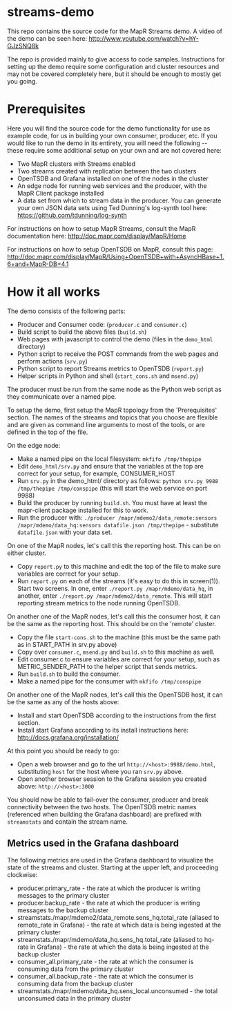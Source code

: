 # streams-demo
This repo contains the source code for the MapR Streams demo.  A video of the demo can be seen here: http://www.youtube.com/watch?v=hY-GJzSNQ8k

The repo is provided mainly to give access to code samples.  Instructions for setting up the demo require some configuration and cluster resources and may not be covered completely here, but it should be enough to mostly get you going.

# Prerequisites
Here you will find the source code for the demo functionality for use as example code, for us in building your own consumer, producer, etc.  If you would like to run the demo in its entirety, you will need the following -- these require some additional setup on your own and are not covered here:
- Two MapR clusters with Streams enabled
- Two streams created with replication between the two clusters
- OpenTSDB and Grafana installed on one of the nodes in the cluster
- An edge node for running web services and the producer, with the MapR Client package installed
- A data set from which to stream data in the producer.  You can generate your own JSON data sets using Ted Dunning's log-synth tool here: https://github.com/tdunning/log-synth

For instructions on how to setup MapR Streams, consult the MapR documentation here:  http://doc.mapr.com/display/MapR/Home

For instructions on how to setup OpenTSDB on MapR, consult this page:  http://doc.mapr.com/display/MapR/Using+OpenTSDB+with+AsyncHBase+1.6+and+MapR-DB+4.1

# How it all works
The demo consists of the following parts:
- Producer and Consumer code:  (`producer.c` and `consumer.c`)
- Build script to build the above files (`build.sh`)
- Web pages with javascript to control the demo (files in the `demo_html` directory)
- Python script to receive the POST commands from the web pages and perform actions (`srv.py`)
- Python script to report Streams metrics to OpenTSDB (`report.py`)
- Helper scripts in Python and shell (`start_cons.sh` and `msend.py`)

The producer must be run from the same node as the Python web script as they communicate over a named pipe.

To setup the demo, first setup the MapR topology from the 'Prerequisites' section.  The names of the streams and topics that you choose are flexible and are given as command line arguments to most of the tools, or are defined in the top of the file.

On the edge node:
- Make a named pipe on the local filesystem:  `mkfifo /tmp/thepipe`
- Edit `demo_html/srv.py` and ensure that the variables at the top are correct for your setup, for example, CONSUMER_HOST
- Run `srv.py` in the demo_html/ directory as follows:  `python srv.py 9988 /tmp/thepipe /tmp/conspipe` (this will start the web service on port 9988)
- Build the producer by running `build.sh`.  You must have at least the mapr-client package installed for this to work.
- Run the producer with:  `./producer /mapr/mdemo2/data_remote:sensors /mapr/mdemo/data_hq:sensors datafile.json /tmp/thepipe` - substitute `datafile.json` with your data set.

On one of the MapR nodes, let's call this the reporting host.  This can be on either cluster.
- Copy `report.py` to this machine and edit the top of the file to make sure variables are correct for your setup.
- Run `report.py` on each of the streams (it's easy to do this in screen(1)).  Start two screens.  In one, enter `./report.py /mapr/mdemo/data_hq`, in another, enter `./report.py /mapr/mdemo2/data_remote`.  This will start reporting stream metrics to the node running OpenTSDB.

On another one of the MapR nodes, let's call this the consumer host, it can be the same as the reporting host.  This should be on the 'remote' cluster.
- Copy the file `start-cons.sh` to the machine (this must be the same path as in START_PATH in srv.py above)
- Copy over `consumer.c`, `msend.py` and `build.sh` to this machine as well.
- Edit consumer.c to ensure variables are correct for your setup, such as METRIC_SENDER_PATH to the helper script that sends metrics.
- Run `build.sh` to build the consumer.
- Make a named pipe for the consumer with `mkfifo /tmp/conspipe`

On another one of the MapR nodes, let's call this the OpenTSDB host, it can be the same as any of the hosts above:
- Install and start OpenTSDB according to the instructions from the first section.
- Install start Grafana according to its install instructions here:  http://docs.grafana.org/installation/

At this point you should be ready to go:
- Open a web browser and go to the url `http://<host>:9988/demo.html`, substituting `host` for the host where you ran `srv.py` above.
- Open another browser session to the Grafana session you created above: `http://<host>:3000`

You should now be able to fail-over the consumer, producer and break connectivity between the two hosts.  The OpenTSDB metric names (referenced when building the Grafana dashboard) are prefixed with `streamstats` and contain the stream name.

## Metrics used in the Grafana dashboard

The following metrics are used in the Grafana dashboard to visualize the state of the streams and cluster.  Starting at the upper left, and proceeding clockwise:
- producer.primary_rate - the rate at which the producer is writing messages to the primary cluster
- producer.backup_rate - the rate at which the producer is writing messages to the backup cluster
- streamstats./mapr/mdemo2/data_remote.sens_hq.total_rate (aliased to remote_rate in Grafana) - the rate at which data is being ingested at the primary cluster
- streamstats./mapr/mdemo/data_hq.sens_hq.total_rate (aliased to hq-rate in Grafana) - the rate at which the data is being ingested at the backup cluster
- consumer_all.primary_rate - the rate at which the consumer is consuming data from the primary cluster
- consumer_all.backup_rate - the rate at which the consumer is consuming data from the backup cluster
- streamstats./mapr/mdemo/data_hq.sens_local.unconsumed - the total unconsumed data in the primary cluster

